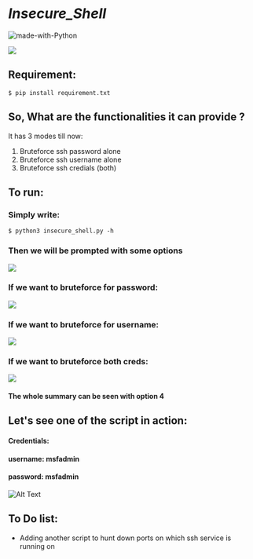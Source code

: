 # ***Insecure_Shell***
![made-with-Python](https://shields.io/badge/Made_With-Python-green?logo=Linux&style=for-the-badge)


![](https://github.com/reveng007/Insecure_shell/blob/main/images/banner.png)


## Requirement:
```
$ pip install requirement.txt
```

## So, What are the functionalities it can provide ?

It has 3 modes till now:

1. Bruteforce ssh password alone
2. Bruteforce ssh username alone
3. Bruteforce ssh credials (both)

## To run:
### Simply write:
```
$ python3 insecure_shell.py -h
```
### Then we will be prompted with some options

![](https://github.com/reveng007/Insecure_shell/blob/main/images/image1.png)

### If we want to bruteforce for password:

![](https://github.com/reveng007/Insecure_shell/blob/main/images/image2.png)

### If we want to bruteforce for username:

![](https://github.com/reveng007/Insecure_shell/blob/main/images/image3.png)

### If we want to bruteforce both creds:

![](https://github.com/reveng007/Insecure_shell/blob/main/images/image4.png)

#### The whole summary can be seen with option 4


## Let's see one of the script in action:

#### Credentials:

#### username: msfadmin
#### password: msfadmin

![Alt Text](https://github.com/reveng007/Insecure_shell/blob/main/insecure_ssh.gif)

## To Do list:

- Adding another script to hunt down ports on which ssh service is running on
